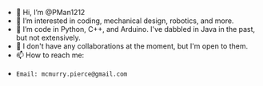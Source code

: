- 👋 Hi, I’m @PMan1212
- 👀 I’m interested in coding, mechanical design, robotics, and more.
- 🌱 I’m code in Python, C++, and Arduino. I've dabbled in Java in the past, but not extensively.
- 💞️ I don't have any collaborations at the moment, but I'm open to them.
- 📫 How to reach me: 
-     Email: mcmurry.pierce@gmail.com

<!---
PMan1212/PMan1212 is a ✨ special ✨ repository because its `README.md` (this file) appears on your GitHub profile.
You can click the Preview link to take a look at your changes.
--->
